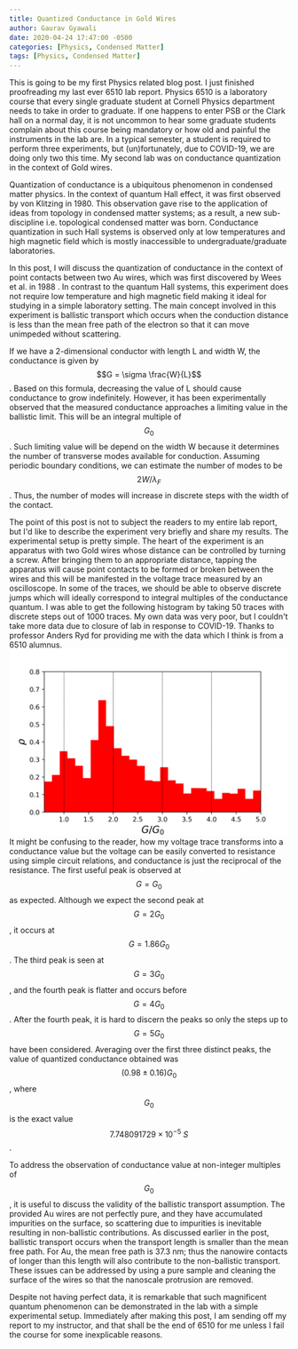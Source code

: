 ```yaml
---
title: Quantized Conductance in Gold Wires
author: Gaurav Gyawali
date: 2020-04-24 17:47:00 -0500
categories: [Physics, Condensed Matter]
tags: [Physics, Condensed Matter]
---
```


This is going to be my first Physics related blog post. I just finished proofreading my last ever 6510 lab report. Physics 6510 is a laboratory course that every single graduate student at Cornell Physics department needs to take in order to graduate. If one happens to enter PSB or the Clark hall on a normal day, it is not uncommon to hear some graduate students complain about this course being mandatory or how old and painful the instruments in the lab are. In a typical semester, a student is required to perform three experiments, but (un)fortunately, due to COVID-19, we are doing only two this time. My second lab was on conductance quantization in the context of Gold wires.

Quantization of conductance is a ubiquitous phenomenon in condensed matter physics. In the context of quantum Hall effect, it was first observed by von Klitzing in 1980. This observation gave rise to the application of ideas from topology in condensed matter systems; as a result, a new sub-discipline i.e. topological condensed matter was born. Conductance quantization in such Hall systems is observed only at low temperatures and high magnetic field which is mostly inaccessible to undergraduate/graduate laboratories.

In this post, I will discuss the quantization of conductance in the context of point contacts between two Au wires, which was first discovered by Wees et al. in 1988 . In contrast to the quantum Hall systems, this experiment does not require low temperature and high magnetic field making it ideal for studying in a simple laboratory setting. The main concept involved in this experiment is ballistic transport which occurs when the conduction distance is less than the mean free path of the electron so that it can move unimpeded without scattering. 

If we have a 2-dimensional conductor with length L and width W, the conductance is given by $$G = \sigma \frac{W}{L}$$. Based on this formula, decreasing the value of L should cause conductance to grow indefinitely. However, it has been experimentally observed that the measured conductance approaches a limiting value in the ballistic limit. This will be an integral multiple of $$G_0$$. Such limiting value will be depend on the width W because it determines the number of transverse modes available for conduction. Assuming periodic boundary conditions, we can estimate the number of modes to be $$2W/\lambda_F$$. Thus, the number of modes will increase in discrete steps with the width of the contact.

The point of this post is not to subject the readers to my entire lab report, but I'd like to describe the experiment very briefly and share my results. The experimental setup is pretty simple. The heart of the experiment is an apparatus with two Gold wires whose distance can be controlled by turning a screw. After bringing them to an appropriate distance, tapping the apparatus will cause point contacts to be formed or broken between the wires and this will be manifested in the voltage trace measured by an oscilloscope. In some of the traces, we should be able to observe discrete jumps which will ideally correspond to integral multiples of the conductance quantum. I was able to get the following histogram by taking 50 traces with discrete steps out of 1000 traces. My own data was very poor, but I couldn't take more data due to closure of lab in response to COVID-19. Thanks to professor Anders Ryd for providing me with the data which I think is from a 6510 alumnus.
![Histogram](/assets/img/quantization_hist.png)
It might be confusing to the reader, how my voltage trace transforms into a conductance value but the voltage can be easily converted to resistance using simple circuit relations, and conductance is just the reciprocal of the resistance. The first useful peak is observed at $$G=G_0$$ as expected. Although we expect the second peak at $$G=2G_0$$, it occurs at  $$G=1.86G_0$$. The third peak is seen at $$G=3G_0$$, and the fourth peak is flatter and occurs before $$G=4G_0$$. After the fourth peak, it is hard to discern the peaks so only the steps up to $$G=5G_0$$ have been considered. Averaging over the first three distinct peaks, the value of quantized conductance obtained was $$(0.98 \pm 0.16)G_0$$, where $$G_0$$ is the exact value $$7.748091729 \times 10^{-5}~S$$.

To address the observation of conductance value at non-integer multiples of $$G_0$$, it is useful to discuss the validity of the ballistic transport assumption. The provided Au wires are not perfectly pure, and they have accumulated impurities on the surface, so scattering due to impurities is inevitable resulting in non-ballistic contributions. As discussed earlier in the post, ballistic transport occurs when the transport length is smaller than the mean free path. For Au, the mean free path is 37.3 nm; thus the nanowire contacts of longer than this length will also contribute to the non-ballistic transport. These issues can be addressed by using a pure sample and cleaning the surface of the wires so that the nanoscale protrusion are removed.

Despite not having perfect data, it is remarkable that such magnificent quantum phenomenon can be demonstrated in the lab with a simple experimental setup. Immediately after making this post, I am sending off my report to my instructor, and that shall be the end of 6510 for me unless I fail the course for some inexplicable reasons.
